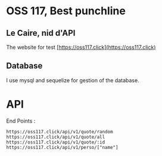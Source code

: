 # OSS 117, Best punchline
## Le Caire, nid d'API

The website for test [https://oss117.click](https://oss117.click)

## Database

I use mysql and sequelize for gestion of the database.
# API

End Points : 
```
https://oss117.click/api/v1/quote/random
https://oss117.click/api/v1/quote/all
https://oss117.click/api/v1/quote/:id
https://oss117.click/api/v1/perso/["name"]
```
